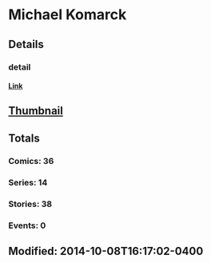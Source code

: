 # Michael  Komarck 
## Details
### detail
#### [Link](http://marvel.com/comics/creators/11436/michael_komarck?utm_campaign=apiRef&utm_source=225578a89fc76f3d20fbffda5d17a88d)
## [Thumbnail](http://i.annihil.us/u/prod/marvel/i/mg/b/40/image_not_available.jpg)
## Totals
### Comics: 36
### Series: 14
### Stories: 38
### Events: 0
## Modified: 2014-10-08T16:17:02-0400